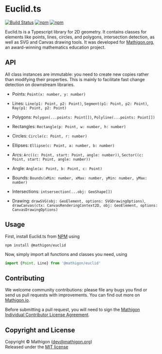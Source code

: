 # Euclid.ts

[![Build Status](https://travis-ci.org/mathigon/euclid.js.svg?branch=master)](https://travis-ci.org/mathigon/euclid.js)
[![npm](https://img.shields.io/npm/v/@mathigon/euclid.svg)](https://www.npmjs.com/package/@mathigon/euclid)
[![npm](https://img.shields.io/github/license/mathigon/euclid.js.svg)](https://github.com/mathigon/euclid.js/blob/master/LICENSE)

Euclid.ts is a Typescript library for 2D geometry. It contains classes for elements like points,
lines, circles, and polygons, intersection detection, as well as SVG and Canvas drawing tools.
It was developed for [Mathigon.org](https://mathigon.org), an award-winning mathematics education
project.


## API

All class instances are immutable: you need to create new copies rather than modifying their
properties. This is mainly to facilitate fast change detection on downstream libraries.

* Points: `Point(x: number, y: number)`
* Lines: `Line(p1: Point, p2: Point)`, `Segment(p1: Point, p2: Point)`, `Ray(p1: Point, p2: Point)`
* Polygons: `Polygon(...points: Point[])`, `Polyline(...points: Point[])`
* Rectangles: `Rectangle(p: Point, w: number, h: number)`
* Circles: `Circle(c: Point, r: number)`
* Ellipses: `Ellipse(c: Point, a: number, b: number)` 
* Arcs: `Arc((c: Point, start: Point, angle: number))`, `Sector((c: Point, start: Point, angle: number))`

* Angle: `Angle(a: Point, b: Point, c: Point)`
* Bounds: `Bounds(xMin: number, xMax: number, yMin: number, yMax: number)`

* Intersections: `intsersection(...obj: GeoShape[])`
* Drawing: `drawSVG(obj: GeoElement, options: SVGDrawingOptions)`, `drawCanvas(ctx: CanvasRenderingContext2D, obj: GeoElement, options: CanvasDrawingOptions)`


## Usage

First, install Euclid.ts from [NPM](https://www.npmjs.com/package/@mathigon/euclid)
using

```npm install @mathigon/euclid```

Now, simply import all functions and classes you need, using

```js
import {Point, Line} from '@mathigon/euclid'
```


## Contributing

We welcome community contributions: please file any bugs you find or send us
pull requests with improvements. You can find out more on
[Mathigon.io](https://mathigon.io).

Before submitting a pull request, you will need to sign the [Mathigon Individual
Contributor License Agreement](https://gist.github.com/plegner/5ad5b7be2948a4ad073c50b15ac01d39).


## Copyright and License

Copyright © Mathigon ([dev@mathigon.org](mailto:dev@mathigon.org))  
Released under the [MIT license](LICENSE)
